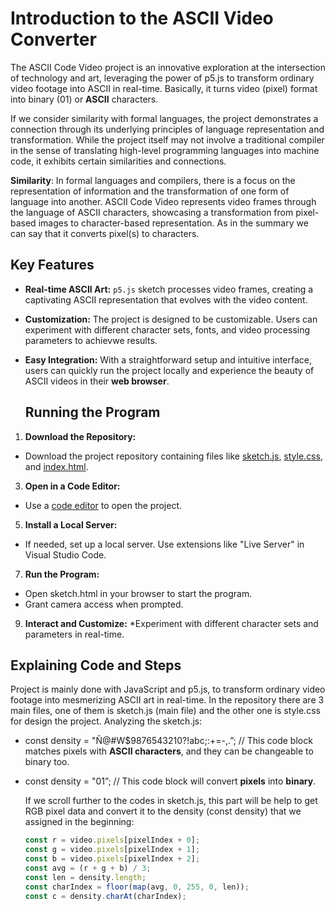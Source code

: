 # Introduction to the ASCII Video Converter
The ASCII Code Video project is an innovative exploration at the intersection of technology and art, leveraging the power of p5.js to transform ordinary video footage into ASCII in real-time. Basically, it turns video (pixel) format into binary (01) or **ASCII** characters. 

If we consider similarity with formal languages, the project demonstrates a connection through its underlying principles of language representation and transformation. While the project itself may not involve a traditional compiler in the sense of translating high-level programming languages into machine code, it exhibits certain similarities and connections.

**Similarity**: In formal languages and compilers, there is a focus on the representation of information and the transformation of one form of language into another. ASCII Code Video represents video frames through the language of ASCII characters, showcasing a transformation from pixel-based images to character-based representation. As in the summary we can say that it converts pixel(s) to characters. 

## Key Features
- **Real-time ASCII Art:**  `p5.js` sketch processes video frames, creating a captivating ASCII representation that evolves with the video content.

- **Customization:** The project is designed to be customizable. Users can experiment with different character sets, fonts, and video processing parameters to achievwe results.

- **Easy Integration:** With a straightforward setup and intuitive interface, users can quickly run the project locally and experience the beauty of ASCII  videos in their **web browser**.

  ## Running the Program
1. **Download the Repository:**
* Download the project repository containing files like [sketch.js](https://github.com/Etutku/Formal_Languages_Projects/blob/main/ASCII%20Video/sketch.js), [style.css](https://github.com/Etutku/Formal_Languages_Projects/blob/main/ASCII%20Video/style.css), and [index.html](https://github.com/Etutku/Formal_Languages_Projects/blob/main/ASCII%20Video/index.html).
3. **Open in a Code Editor:**
* Use a [code editor](https://editor.p5js.org/etutkugayda/full/STZ9tNBj1) to open the project.
5. **Install a Local Server:**
* If needed, set up a local server. Use extensions like "Live Server" in Visual Studio Code.
7. **Run the Program:**
* Open sketch.html in your browser to start the program.
* Grant camera access when prompted.
9. **Interact and Customize:**
*Experiment with different character sets and parameters in real-time.

## Explaining Code and Steps
Project is mainly done with JavaScript and p5.js,  to transform ordinary video footage into mesmerizing ASCII art in real-time. In the repository there are 3 main files, one of them is sketch.js (main file) and the other one is style.css for design the project. Analyzing the sketch.js:

* const density = "Ñ@#W$9876543210?!abc;:+=-,.”;   // This code block matches pixels with **ASCII characters**, and they can be changeable to binary too.
* const density = "01”;   // This code block will convert **pixels** into **binary**.

  If we scroll further to the codes in sketch.js, this part will be help to get RGB pixel data and convert it to the density (const density) that we assigned in the beginning:

  ```javascript
  const r = video.pixels[pixelIndex + 0];
  const g = video.pixels[pixelIndex + 1];
  const b = video.pixels[pixelIndex + 2];
  const avg = (r + g + b) / 3;
  const len = density.length;
  const charIndex = floor(map(avg, 0, 255, 0, len));
  const c = density.charAt(charIndex);

